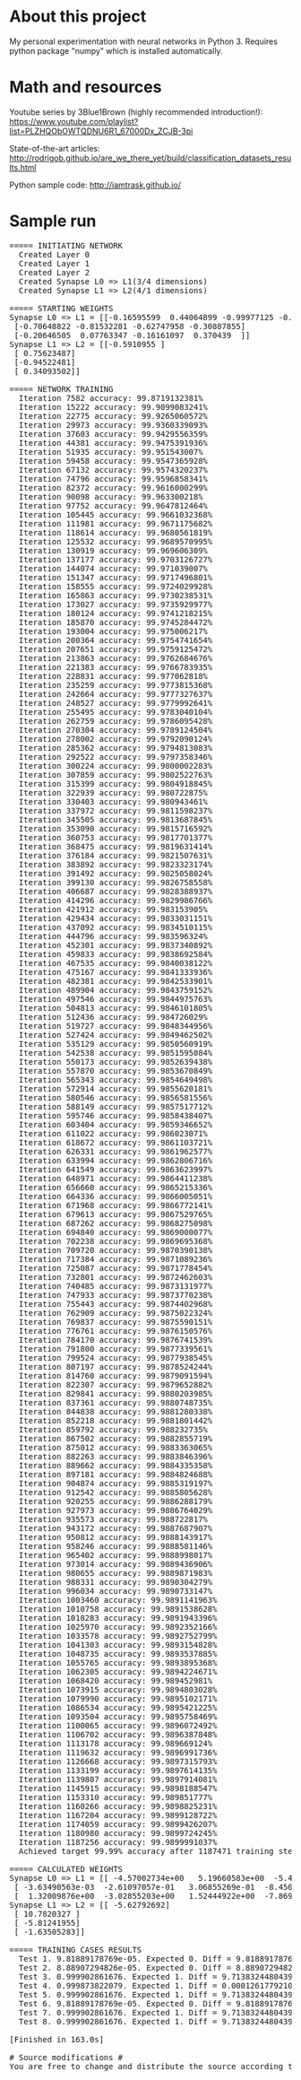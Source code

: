 # About this project #
My personal experimentation with neural networks in Python 3. Requires python package "numpy" which is installed automatically.

# Math and resources #
Youtube series by 3Blue1Brown (highly recommended introduction!):
https://www.youtube.com/playlist?list=PLZHQObOWTQDNU6R1_67000Dx_ZCJB-3pi

State-of-the-art articles:
http://rodrigob.github.io/are_we_there_yet/build/classification_datasets_results.html

Python sample code:
http://iamtrask.github.io/

# Sample run #
<pre>
===== INITIATING NETWORK
  Created Layer 0
  Created Layer 1
  Created Layer 2
  Created Synapse L0 => L1(3/4 dimensions)
  Created Synapse L1 => L2(4/1 dimensions)

===== STARTING WEIGHTS
Synapse L0 => L1 = [[-0.16595599  0.44064899 -0.99977125 -0.39533485]
 [-0.70648822 -0.81532281 -0.62747958 -0.30887855]
 [-0.20646505  0.07763347 -0.16161097  0.370439  ]]
Synapse L1 => L2 = [[-0.5910955 ]
 [ 0.75623487]
 [-0.94522481]
 [ 0.34093502]]

===== NETWORK TRAINING
  Iteration 7582 accuracy: 99.8719132381%
  Iteration 15222 accuracy: 99.9099083241%
  Iteration 22775 accuracy: 99.9265060572%
  Iteration 29973 accuracy: 99.9360339093%
  Iteration 37603 accuracy: 99.9429556359%
  Iteration 44381 accuracy: 99.9475391936%
  Iteration 51935 accuracy: 99.951543007%
  Iteration 59458 accuracy: 99.9547365928%
  Iteration 67132 accuracy: 99.9574320237%
  Iteration 74796 accuracy: 99.9596858341%
  Iteration 82372 accuracy: 99.9616000299%
  Iteration 90098 accuracy: 99.963300218%
  Iteration 97752 accuracy: 99.9647812464%
  Iteration 105445 accuracy: 99.9661032368%
  Iteration 111981 accuracy: 99.9671175682%
  Iteration 118614 accuracy: 99.9680561819%
  Iteration 125532 accuracy: 99.9689570995%
  Iteration 130919 accuracy: 99.969606309%
  Iteration 137177 accuracy: 99.9703126727%
  Iteration 144074 accuracy: 99.971039007%
  Iteration 151347 accuracy: 99.9717496801%
  Iteration 158555 accuracy: 99.9724029928%
  Iteration 165863 accuracy: 99.9730238531%
  Iteration 173027 accuracy: 99.9735929977%
  Iteration 180124 accuracy: 99.9741218215%
  Iteration 185870 accuracy: 99.9745284472%
  Iteration 193004 accuracy: 99.975006217%
  Iteration 200364 accuracy: 99.9754741654%
  Iteration 207651 accuracy: 99.9759125472%
  Iteration 213863 accuracy: 99.9762684676%
  Iteration 221383 accuracy: 99.9766783935%
  Iteration 228831 accuracy: 99.977062818%
  Iteration 235259 accuracy: 99.9773815368%
  Iteration 242664 accuracy: 99.9777327637%
  Iteration 248527 accuracy: 99.9779992641%
  Iteration 255495 accuracy: 99.9783040104%
  Iteration 262759 accuracy: 99.9786095428%
  Iteration 270304 accuracy: 99.9789124504%
  Iteration 278002 accuracy: 99.9792090124%
  Iteration 285362 accuracy: 99.9794813083%
  Iteration 292522 accuracy: 99.9797358346%
  Iteration 300224 accuracy: 99.9800002283%
  Iteration 307859 accuracy: 99.9802522763%
  Iteration 315399 accuracy: 99.9804918845%
  Iteration 322939 accuracy: 99.980722875%
  Iteration 330403 accuracy: 99.980943461%
  Iteration 337972 accuracy: 99.9811598237%
  Iteration 345505 accuracy: 99.9813687845%
  Iteration 353090 accuracy: 99.9815716592%
  Iteration 360753 accuracy: 99.9817701377%
  Iteration 368475 accuracy: 99.9819631414%
  Iteration 376184 accuracy: 99.9821507631%
  Iteration 383892 accuracy: 99.9823323174%
  Iteration 391492 accuracy: 99.9825058024%
  Iteration 399130 accuracy: 99.9826758558%
  Iteration 406687 accuracy: 99.9828388937%
  Iteration 414296 accuracy: 99.9829986766%
  Iteration 421912 accuracy: 99.983153905%
  Iteration 429434 accuracy: 99.9833031151%
  Iteration 437092 accuracy: 99.9834510115%
  Iteration 444796 accuracy: 99.983596324%
  Iteration 452301 accuracy: 99.9837340892%
  Iteration 459833 accuracy: 99.9838692584%
  Iteration 467535 accuracy: 99.9840038122%
  Iteration 475167 accuracy: 99.9841333936%
  Iteration 482381 accuracy: 99.9842533901%
  Iteration 489904 accuracy: 99.9843759152%
  Iteration 497546 accuracy: 99.9844975763%
  Iteration 504813 accuracy: 99.9846101805%
  Iteration 512436 accuracy: 99.984726029%
  Iteration 519727 accuracy: 99.9848344956%
  Iteration 527424 accuracy: 99.9849462502%
  Iteration 535129 accuracy: 99.9850560919%
  Iteration 542538 accuracy: 99.9851595084%
  Iteration 550173 accuracy: 99.9852639438%
  Iteration 557870 accuracy: 99.9853670849%
  Iteration 565343 accuracy: 99.9854649498%
  Iteration 572914 accuracy: 99.9855620181%
  Iteration 580546 accuracy: 99.9856581556%
  Iteration 588149 accuracy: 99.9857517712%
  Iteration 595746 accuracy: 99.9858438407%
  Iteration 603404 accuracy: 99.9859346652%
  Iteration 611022 accuracy: 99.986023071%
  Iteration 618672 accuracy: 99.9861103721%
  Iteration 626331 accuracy: 99.9861962577%
  Iteration 633994 accuracy: 99.9862806716%
  Iteration 641549 accuracy: 99.9863623997%
  Iteration 648971 accuracy: 99.9864411238%
  Iteration 656660 accuracy: 99.9865215336%
  Iteration 664336 accuracy: 99.9866005051%
  Iteration 671968 accuracy: 99.9866772141%
  Iteration 679613 accuracy: 99.9867529765%
  Iteration 687262 accuracy: 99.9868275098%
  Iteration 694840 accuracy: 99.9869000077%
  Iteration 702238 accuracy: 99.9869695368%
  Iteration 709720 accuracy: 99.9870390138%
  Iteration 717384 accuracy: 99.9871089236%
  Iteration 725087 accuracy: 99.9871778454%
  Iteration 732801 accuracy: 99.9872462603%
  Iteration 740485 accuracy: 99.9873131977%
  Iteration 747933 accuracy: 99.9873770238%
  Iteration 755443 accuracy: 99.9874402968%
  Iteration 762909 accuracy: 99.9875022324%
  Iteration 769837 accuracy: 99.9875590151%
  Iteration 776761 accuracy: 99.9876150576%
  Iteration 784170 accuracy: 99.9876741539%
  Iteration 791800 accuracy: 99.9877339561%
  Iteration 799524 accuracy: 99.9877938545%
  Iteration 807197 accuracy: 99.9878524244%
  Iteration 814760 accuracy: 99.9879091594%
  Iteration 822307 accuracy: 99.9879652882%
  Iteration 829841 accuracy: 99.9880203985%
  Iteration 837361 accuracy: 99.9880748735%
  Iteration 844838 accuracy: 99.9881280338%
  Iteration 852218 accuracy: 99.9881801442%
  Iteration 859792 accuracy: 99.988232735%
  Iteration 867502 accuracy: 99.9882855719%
  Iteration 875012 accuracy: 99.9883363065%
  Iteration 882263 accuracy: 99.9883846396%
  Iteration 889662 accuracy: 99.9884335358%
  Iteration 897181 accuracy: 99.9884824688%
  Iteration 904874 accuracy: 99.9885319197%
  Iteration 912542 accuracy: 99.9885805628%
  Iteration 920255 accuracy: 99.9886288179%
  Iteration 927973 accuracy: 99.9886764029%
  Iteration 935573 accuracy: 99.988722817%
  Iteration 943172 accuracy: 99.9887687907%
  Iteration 950812 accuracy: 99.9888143917%
  Iteration 958246 accuracy: 99.9888581146%
  Iteration 965402 accuracy: 99.9888998017%
  Iteration 973014 accuracy: 99.9889436906%
  Iteration 980655 accuracy: 99.9889871983%
  Iteration 988331 accuracy: 99.9890304279%
  Iteration 996034 accuracy: 99.9890733147%
  Iteration 1003460 accuracy: 99.9891141963%
  Iteration 1010758 accuracy: 99.9891538628%
  Iteration 1018283 accuracy: 99.9891943396%
  Iteration 1025970 accuracy: 99.9892352166%
  Iteration 1033578 accuracy: 99.9892752799%
  Iteration 1041303 accuracy: 99.9893154828%
  Iteration 1048735 accuracy: 99.9893537885%
  Iteration 1055765 accuracy: 99.9893895368%
  Iteration 1062305 accuracy: 99.9894224671%
  Iteration 1068420 accuracy: 99.989452981%
  Iteration 1073915 accuracy: 99.9894803028%
  Iteration 1079990 accuracy: 99.9895102171%
  Iteration 1086534 accuracy: 99.9895421225%
  Iteration 1093504 accuracy: 99.9895758469%
  Iteration 1100065 accuracy: 99.9896072492%
  Iteration 1106702 accuracy: 99.9896387848%
  Iteration 1113178 accuracy: 99.989669124%
  Iteration 1119632 accuracy: 99.9896991736%
  Iteration 1126668 accuracy: 99.9897315793%
  Iteration 1133199 accuracy: 99.9897614135%
  Iteration 1139807 accuracy: 99.9897914081%
  Iteration 1145915 accuracy: 99.9898188547%
  Iteration 1153310 accuracy: 99.989851777%
  Iteration 1160266 accuracy: 99.9898825231%
  Iteration 1167204 accuracy: 99.9899128722%
  Iteration 1174059 accuracy: 99.9899426207%
  Iteration 1180980 accuracy: 99.9899724245%
  Iteration 1187256 accuracy: 99.9899991037%
  Achieved target 99.99% accuracy after 1187471 training steps with average test accuracy: 99.9900000027% in 162.038376s

===== CALCULATED WEIGHTS
Synapse L0 => L1 = [[ -4.57002734e+00   5.19660583e+00  -5.46968908e+00  -1.78982996e+00]
 [ -3.63490563e-03  -2.61097057e-01   3.06855269e-01  -8.45009192e-01]
 [  1.32009876e+00  -3.02855203e+00   1.52444922e+00  -7.86984805e-01]]
Synapse L1 => L2 = [[ -5.62792692]
 [ 10.7820327 ]
 [ -5.81241955]
 [ -1.63505283]]

===== TRAINING CASES RESULTS
  Test 1. 9.81889178769e-05. Expected 0. Diff = 9.818891787692262e-05
  Test 2. 8.88907294826e-05. Expected 0. Diff = 8.889072948263298e-05
  Test 3. 0.999902861676. Expected 1. Diff = 9.713832448043913e-05
  Test 4. 0.999873822079. Expected 1. Diff = 0.00012617792104052672
  Test 5. 0.999902861676. Expected 1. Diff = 9.713832448043913e-05
  Test 6. 9.81889178769e-05. Expected 0. Diff = 9.818891787692262e-05
  Test 7. 0.999902861676. Expected 1. Diff = 9.713832448043913e-05
  Test 8. 0.999902861676. Expected 1. Diff = 9.713832448043913e-05

[Finished in 163.0s]

# Source modifications #
You are free to change and distribute the source according to the GPL license.
